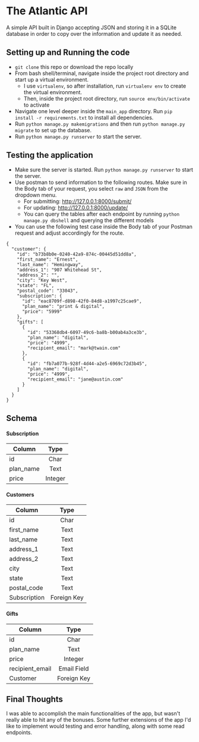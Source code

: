 # The Atlantic API

A simple API built in Django accepting JSON and storing it in a SQLite database in order to copy over the information and update it as needed.

## Setting up and Running the code
- `git clone` this repo or download the repo locally
- From bash shell/terminal, navigate inside the project root directory and start up a virtual environment. 
	- I use `virtualenv`, so after installation, run `virtualenv env` to create the virtual environment.
	- Then, inside the project root directory, run `source env/bin/activate` to activate
- Navigate one level deeper inside the `main_app` directory. Run `pip install -r requirements.txt` to install all dependencies.
- Run `python manage.py makemigrations` and then run `python manage.py migrate` to set up the database.
- Run `python manage.py runserver` to start the server.

## Testing the application
- Make sure the server is started. Run `python manage.py runserver` to start the server.
- Use postman to send information to the following routes. Make sure in the Body tab of your request, you select `raw` and `JSON` from the dropdown menu.
	- For submitting: http://127.0.0.1:8000/submit/
	- For updating: http://127.0.0.1:8000/update/
	- You can query the tables after each endpoint by running `python manage.py dbshell` and querying the different models
- You can use the following test case inside the Body tab of your Postman request and adjust accordingly for the route.
```
{
  "customer": {
    "id": "b73b8b0e-0240-42a9-874c-00445d51dd8a",
    "first_name": "Ernest",
    "last_name": "Hemingway",
    "address_1": "907 Whitehead St",
    "address_2": "",
    "city": "Key West",
    "state": "FL",
    "postal_code": "33043",
    "subscription": {
      "id": "eac8709f-d898-42f0-84d8-a1997c25cae9",
      "plan_name": "print & digital",
      "price": "5999"
    },
    "gifts": [
      {
        "id": "53368db4-6097-49c6-ba8b-b00ab4a3ce3b",
        "plan_name": "digital",
        "price": "4999",
        "recipient_email": "mark@twain.com"
      },
      {
        "id": "fb7a077b-928f-4d44-a2e5-6969c72d3b45",
        "plan_name": "digital",
        "price": "4999",
        "recipient_email": "jane@austin.com"
      }
    ]
  }
}
```
## Schema
#### Subscription
| Column  | Type |
| ------------- |:-------------:|
| id      | Char     |
| plan_name     | Text|
| price      | Integer|
#### Customers
| Column  | Type |
| ------------- |:-------------:|
| id      | Char     |
| first_name     | Text|
| last_name     | Text|
| address_1      | Text|
| address_2      | Text|
| city      | Text|
| state      | Text|
| postal_code      | Text|
| Subscription     | Foreign Key|
#### Gifts
| Column  | Type |
| ------------- |:-------------:|
| id      | Char     |
| plan_name     | Text|
| price      | Integer|
| recipient_email      | Email Field|
| Customer      | Foreign Key|

## Final Thoughts
I was able to accomplish the main functionalities of the app, but wasn't really able to hit any of the bonuses. Some further extensions of the app I'd like to implement would testing and error handling, along with some read endpoints. 
